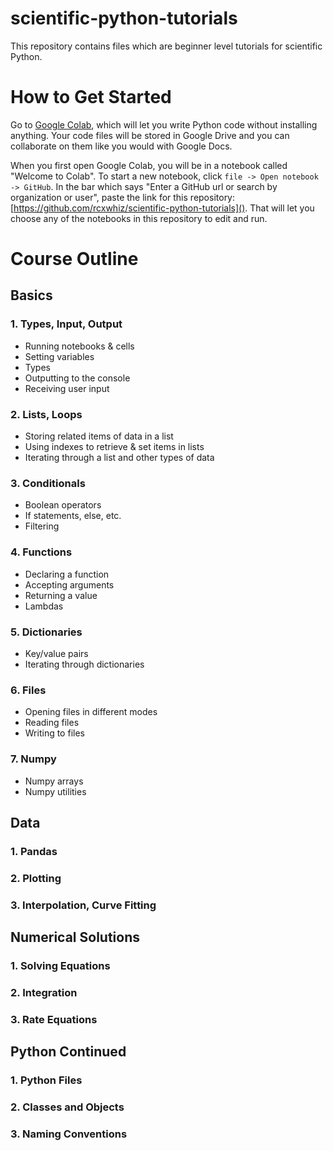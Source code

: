 # scientific-python-tutorials

This repository contains files which are beginner level tutorials for scientific Python.

# How to Get Started

Go to [Google Colab](https://colab.research.google.com), which will let you write Python code without installing anything. Your code files will be stored in Google Drive and you can collaborate on them like you would with Google Docs. 

When you first open Google Colab, you will be in a notebook called "Welcome to Colab". To start a new notebook, click `file -> Open notebook -> GitHub`. In the bar which says "Enter a GitHub url or search by organization or user", paste the link for this repository: [https://github.com/rcxwhiz/scientific-python-tutorials](). That will let you choose any of the notebooks in this repository to edit and run. 

# Course Outline

## Basics

### 1. Types, Input, Output

- Running notebooks & cells
- Setting variables
- Types
- Outputting to the console
- Receiving user input

### 2. Lists, Loops

- Storing related items of data in a list
- Using indexes to retrieve & set items in lists
- Iterating through a list and other types of data

### 3. Conditionals

- Boolean operators
- If statements, else, etc.
- Filtering

### 4. Functions

- Declaring a function
- Accepting arguments
- Returning a value
- Lambdas

### 5. Dictionaries

- Key/value pairs
- Iterating through dictionaries

### 6. Files

- Opening files in different modes
- Reading files
- Writing to files

### 7. Numpy

- Numpy arrays
- Numpy utilities

## Data

### 1. Pandas

### 2. Plotting

### 3. Interpolation, Curve Fitting

## Numerical Solutions

### 1. Solving Equations

### 2. Integration

### 3. Rate Equations

## Python Continued

### 1. Python Files

### 2. Classes and Objects

### 3. Naming Conventions
